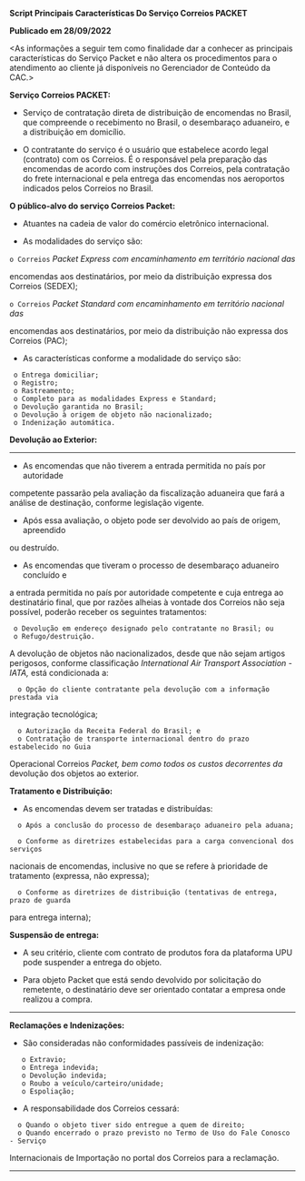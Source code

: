 **Script Principais Características Do Serviço Correios PACKET**

**Publicado em 28/09/2022**

<As informações a seguir tem como finalidade dar a conhecer as principais
características do Serviço Packet e não altera os procedimentos para o atendimento
ao cliente já disponíveis no Gerenciador de Conteúdo da CAC.>

**Serviço Correios PACKET:**

-  Serviço de contratação direta de distribuição de encomendas no Brasil, que
compreende o recebimento no Brasil, o desembaraço aduaneiro, e a distribuição em
domicílio.

-  O contratante do serviço é o usuário que estabelece acordo legal (contrato) com os
Correios. É o responsável pela preparação das encomendas de acordo com
instruções dos Correios, pela contratação do frete internacional e pela entrega das
encomendas nos aeroportos indicados pelos Correios no Brasil.

**O público-alvo do serviço Correios Packet:**

-  Atuantes na cadeia de valor do comércio eletrônico internacional.

-  As modalidades do serviço são:

`o Correios` _Packet_ _Express com encaminhamento em território nacional das_

encomendas aos destinatários, por meio da distribuição expressa dos Correios
(SEDEX);


`o Correios` _Packet Standard com encaminhamento em território nacional das_

encomendas aos destinatários, por meio da distribuição não expressa dos
Correios (PAC);

-  As características conforme a modalidade do serviço são:
```
 o Entrega domiciliar;
 o Registro;
 o Rastreamento;
 o Completo para as modalidades Express e Standard; 
 o Devolução garantida no Brasil;
 o Devolução à origem de objeto não nacionalizado;
 o Indenização automática.

```
**Devolução ao Exterior:**


-----

-  As encomendas que não tiverem a entrada permitida no país por autoridade

competente passarão pela avaliação da fiscalização aduaneira que fará a análise
de destinação, conforme legislação vigente.

-  Após essa avaliação, o objeto pode ser devolvido ao país de origem, apreendido

ou destruído.

-  As encomendas que tiveram o processo de desembaraço aduaneiro concluído e

a entrada permitida no país por autoridade competente e cuja entrega ao
destinatário final, que por razões alheias à vontade dos Correios não seja
possível, poderão receber os seguintes tratamentos:
```
 o Devolução em endereço designado pelo contratante no Brasil; ou
 o Refugo/destruição.

```
A devolução de objetos não nacionalizados, desde que não sejam artigos
perigosos, conforme classificação _International Air Transport Association - IATA,_
está condicionada a:

```
  o Opção do cliente contratante pela devolução com a informação prestada via

```
integração tecnológica;
```
  o Autorização da Receita Federal do Brasil; e 
  o Contratação de transporte internacional dentro do prazo estabelecido no Guia

```
Operacional Correios _Packet, bem como todos os custos decorrentes da_
devolução dos objetos ao exterior.

**Tratamento e Distribuição:**

-  As encomendas devem ser tratadas e distribuídas:
```
  o Após a conclusão do processo de desembaraço aduaneiro pela aduana;

```
```
  o Conforme as diretrizes estabelecidas para a carga convencional dos serviços

```
nacionais de encomendas, inclusive no que se refere à prioridade de tratamento
(expressa, não expressa);
```
  o Conforme as diretrizes de distribuição (tentativas de entrega, prazo de guarda

```
para entrega interna);

**Suspensão de entrega:**

-  A seu critério, cliente com contrato de produtos fora da plataforma UPU pode
suspender a entrega do objeto.

-  Para objeto Packet que está sendo devolvido por solicitação do remetente, o
destinatário deve ser orientado contatar a empresa onde realizou a compra.


-----

**Reclamações e Indenizações:**

-  São consideradas não conformidades passíveis de indenização:
```
   o Extravio;
   o Entrega indevida;
   o Devolução indevida;
   o Roubo a veículo/carteiro/unidade;
   o Espoliação;

```
-  A responsabilidade dos Correios cessará:
```
  o Quando o objeto tiver sido entregue a quem de direito;
  o Quando encerrado o prazo previsto no Termo de Uso do Fale Conosco - Serviço

```
Internacionais de Importação no portal dos Correios para a reclamação.


-----

